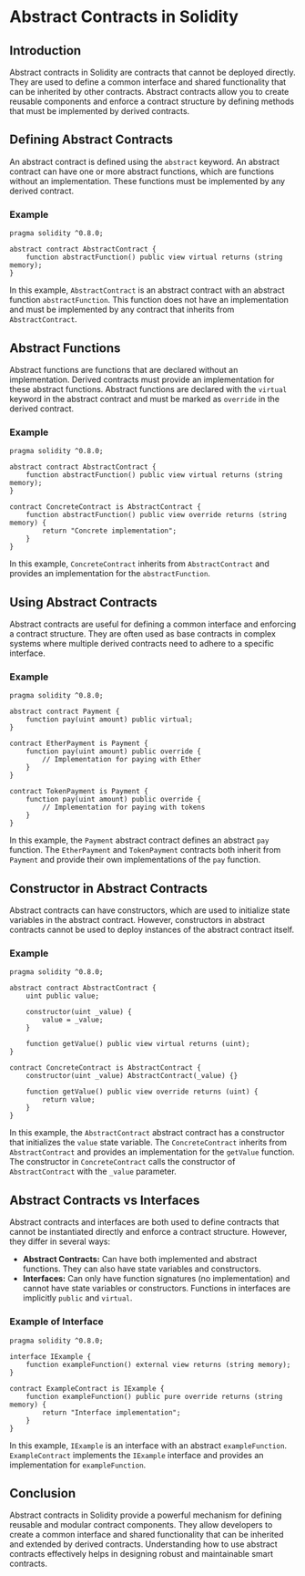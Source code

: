 
# Abstract Contracts in Solidity

## Introduction

Abstract contracts in Solidity are contracts that cannot be deployed directly. They are used to define a common interface and shared functionality that can be inherited by other contracts. Abstract contracts allow you to create reusable components and enforce a contract structure by defining methods that must be implemented by derived contracts.

## Defining Abstract Contracts

An abstract contract is defined using the `abstract` keyword. An abstract contract can have one or more abstract functions, which are functions without an implementation. These functions must be implemented by any derived contract.

### Example

```solidity
pragma solidity ^0.8.0;

abstract contract AbstractContract {
    function abstractFunction() public view virtual returns (string memory);
}
```

In this example, `AbstractContract` is an abstract contract with an abstract function `abstractFunction`. This function does not have an implementation and must be implemented by any contract that inherits from `AbstractContract`.

## Abstract Functions

Abstract functions are functions that are declared without an implementation. Derived contracts must provide an implementation for these abstract functions. Abstract functions are declared with the `virtual` keyword in the abstract contract and must be marked as `override` in the derived contract.

### Example

```solidity
pragma solidity ^0.8.0;

abstract contract AbstractContract {
    function abstractFunction() public view virtual returns (string memory);
}

contract ConcreteContract is AbstractContract {
    function abstractFunction() public view override returns (string memory) {
        return "Concrete implementation";
    }
}
```

In this example, `ConcreteContract` inherits from `AbstractContract` and provides an implementation for the `abstractFunction`.

## Using Abstract Contracts

Abstract contracts are useful for defining a common interface and enforcing a contract structure. They are often used as base contracts in complex systems where multiple derived contracts need to adhere to a specific interface.

### Example

```solidity
pragma solidity ^0.8.0;

abstract contract Payment {
    function pay(uint amount) public virtual;
}

contract EtherPayment is Payment {
    function pay(uint amount) public override {
        // Implementation for paying with Ether
    }
}

contract TokenPayment is Payment {
    function pay(uint amount) public override {
        // Implementation for paying with tokens
    }
}
```

In this example, the `Payment` abstract contract defines an abstract `pay` function. The `EtherPayment` and `TokenPayment` contracts both inherit from `Payment` and provide their own implementations of the `pay` function.

## Constructor in Abstract Contracts

Abstract contracts can have constructors, which are used to initialize state variables in the abstract contract. However, constructors in abstract contracts cannot be used to deploy instances of the abstract contract itself.

### Example

```solidity
pragma solidity ^0.8.0;

abstract contract AbstractContract {
    uint public value;

    constructor(uint _value) {
        value = _value;
    }

    function getValue() public view virtual returns (uint);
}

contract ConcreteContract is AbstractContract {
    constructor(uint _value) AbstractContract(_value) {}

    function getValue() public view override returns (uint) {
        return value;
    }
}
```

In this example, the `AbstractContract` abstract contract has a constructor that initializes the `value` state variable. The `ConcreteContract` inherits from `AbstractContract` and provides an implementation for the `getValue` function. The constructor in `ConcreteContract` calls the constructor of `AbstractContract` with the `_value` parameter.

## Abstract Contracts vs Interfaces

Abstract contracts and interfaces are both used to define contracts that cannot be instantiated directly and enforce a contract structure. However, they differ in several ways:

- **Abstract Contracts:** Can have both implemented and abstract functions. They can also have state variables and constructors.
- **Interfaces:** Can only have function signatures (no implementation) and cannot have state variables or constructors. Functions in interfaces are implicitly `public` and `virtual`.

### Example of Interface

```solidity
pragma solidity ^0.8.0;

interface IExample {
    function exampleFunction() external view returns (string memory);
}

contract ExampleContract is IExample {
    function exampleFunction() public pure override returns (string memory) {
        return "Interface implementation";
    }
}
```

In this example, `IExample` is an interface with an abstract `exampleFunction`. `ExampleContract` implements the `IExample` interface and provides an implementation for `exampleFunction`.

## Conclusion

Abstract contracts in Solidity provide a powerful mechanism for defining reusable and modular contract components. They allow developers to create a common interface and shared functionality that can be inherited and extended by derived contracts. Understanding how to use abstract contracts effectively helps in designing robust and maintainable smart contracts.
